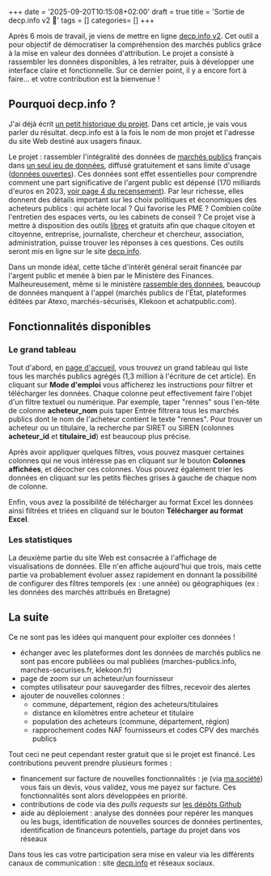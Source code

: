 +++
date = '2025-09-20T10:15:08+02:00'
draft = true
title = 'Sortie de decp.info v2 🎉'
tags = []
categories= []
+++

Après 6 mois de travail, je viens de mettre en ligne [decp.info v2](https://decp.info). Cet outil a pour objectif de démocratiser la compréhension des marchés publics grâce à la mise en valeur des données d'attribution. Le projet a consisté à rassembler les données disponibles, à les retraiter, puis à développer une interface claire et fonctionnelle. Sur ce dernier point, il y a encore fort à faire... et votre contribution est la bienvenue !

<!-- more -->

## Pourquoi decp.info ?

J'ai déjà écrit [un petit historique du projet](/posts/2025-09-19-petite-histoire-de-decp.info/). Dans cet article, je vais vous parler du résultat. decp.info est à la fois le nom de mon projet et l'adresse du site Web destiné aux usagers finaux.

Le projet : rassembler l'intégralité des données de [marchés publics](https://fr.wikipedia.org/wiki/March%C3%A9_public) français dans [un seul jeu de données](https://www.data.gouv.fr/datasets/donnees-essentielles-de-la-commande-publique-consolidees-format-tabulaire/), diffusé gratuitement et sans limite d'usage ([données ouvertes](https://fr.wikipedia.org/wiki/Donn%C3%A9es_ouvertes)). Ces données sont effet essentielles pour comprendre comment une part significative de l'argent public est dépensé (170 milliards d'euros en 2023, [voir page 4 du recensement](https://www.economie.gouv.fr/files/files/directions_services/daj/marches_publics/oecp/recensement/Chiffres_recensement_2023.pdf?v=1755762613)). Par leur richesse, elles donnent des détails important sur les choix politiques et économiques des acheteurs publics : qui achète local ? Qui favorise les PME ? Combien coûte l'entretien des espaces verts, ou les cabinets de conseil ? Ce projet vise à mettre à disposition des outils [libres](https://fr.wikipedia.org/wiki/Logiciel_libre) et gratuits afin que chaque citoyen et citoyenne, entreprise, journaliste, chercheur et chercheur, association, administration, puisse trouver les réponses à ces questions. Ces outils seront mis en ligne sur le site [decp.info](https://decp.info).

Dans un monde idéal, cette tâche d'intérêt général serait financée par l'argent public et menée à bien par le Ministère des Finances. Malheureusement, même si le ministère [rassemble des données](https://www.data.gouv.fr/fr/datasets/donnees-essentielles-de-la-commande-publique-fichiers-consolides/), beaucoup de données manquent à l'appel (marchés publics de l'État, plateformes éditées par Atexo, marchés-sécurisés, Klekoon et achatpublic.com).

## Fonctionnalités disponibles

### Le grand tableau

Tout d'abord, en [page d'accueil](https://decp.info), vous trouvez un grand tableau qui liste tous les marchés publics agrégés (1,3 million à l'écriture de cet article). En cliquant sur __Mode d'emploi__ vous afficherez les instructions pour filtrer et télécharger les données. Chaque colonne peut effectivement faire l'objet d'un filtre textuel ou numérique. Par exemple, taper "rennes"
sous l'en-tête de colonne **acheteur_nom** puis taper Entrée filtrera tous les marchés publics dont le nom de l'acheteur contient le texte "rennes". Pour trouver un acheteur ou un titulaire, la recherche par SIRET ou SIREN (colonnes **acheteur_id** et **titulaire_id**) est beaucoup plus précise.

Après avoir appliquer quelques filtres, vous pouvez masquer certaines colonnes qui ne vous intéresse pas en cliquant sur le bouton **Colonnes affichées**, et décocher ces colonnes. Vous pouvez également trier les données en cliquant sur les petits flèches grises à gauche de chaque nom de colonne.

Enfin, vous avez la possibilité de télécharger au format Excel les données ainsi filtrées et triées en cliquand sur le bouton **Télécharger au format Excel**.

### Les statistiques

La deuxième partie du site Web est consacrée à l'affichage de visualisations de données. Elle n'en affiche aujourd'hui que trois, mais cette partie va probablement évoluer assez rapidement en donnant la possibilité de configurer des filtres temporels (ex : une année) ou géographiques (ex : les données des marchés attribués en Bretagne)

## La suite

Ce ne sont pas les idées qui manquent pour exploiter ces données ! 

- échanger avec les plateformes dont les données de marchés publics ne sont pas encore publiées ou mal publiées (marches-publics.info, marches-securises.fr, klekoon.fr)
- page de zoom sur un acheteur/un fournisseur
- comptes utilisateur pour sauvegarder des filtres, recevoir des alertes
- ajouter de nouvelles colonnes :
  - commune, département, région des acheteurs/titulaires
  - distance en kilomètres entre acheteur et titulaire
  - population des acheteurs (commune, département, région)
  - rapprochement codes NAF fournisseurs et codes CPV des marchés publics

Tout ceci ne peut cependant rester gratuit que si le projet est financé. Les contributions peuvent prendre plusieurs formes :
- financement sur facture de nouvelles fonctionnalités : je (via [ma société](https://annuaire-entreprises.data.gouv.fr/entreprise/colmo-989393350)) vous fais un devis, vous validez, vous me payez sur facture. Ces fonctionnalités sont alors développées en priorité.
- contributions de code via des *pulls requests* sur [les dépôts Github](https://decp.info/a-propos)
- aide au déploiement : analyse des données pour repérer les manques ou les bugs, identification de nouvelles sources de données pertinentes, identification de financeurs potentiels, partage du projet dans vos réseaux

Dans tous les cas votre participation sera mise en valeur via les différents canaux de communication : site [decp.info](https://decp.info) et réseaux sociaux.
